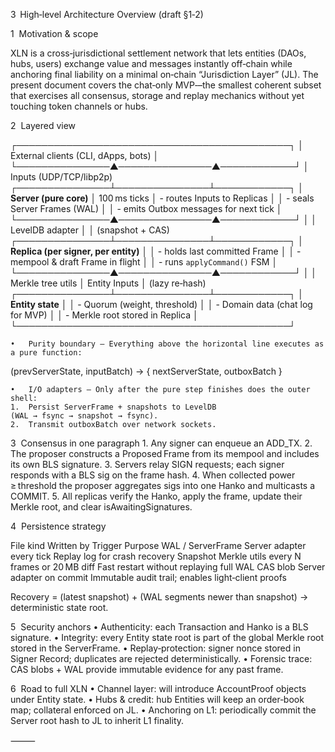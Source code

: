 3  High‑level Architecture Overview (draft §1‑2)

1  Motivation & scope

XLN is a cross‑jurisdictional settlement network that lets entities (DAOs, hubs, users) exchange value and messages instantly off‑chain while anchoring final liability on a minimal on‑chain “Jurisdiction Layer” (JL).  The present document covers the chat‑only MVP‑–the smallest coherent subset that exercises all consensus, storage and replay mechanics without yet touching token channels or hubs.

2  Layered view

┌────────────────────────────────────────────┐
│  External clients (CLI, dApps, bots)       │
└───────────────▲───────────────▲────────────┘
                │ Inputs (UDP/TCP/libp2p)
┌───────────────┴───────────────┴────────────┐
│        **Server (pure core)**              │  100 ms ticks
│  - routes Inputs to Replicas               │
│  - seals Server Frames (WAL)               │
│  - emits Outbox messages for next tick     │
└───────────────▲───────────────▲────────────┘
                │                │ LevelDB adapter
                │                │ (snapshot + CAS)
┌───────────────┴───────────────┴────────────┐
│   **Replica (per signer, per entity)**     │
│  - holds last committed Frame              │
│  - mempool & draft Frame in flight         │
│  - runs `applyCommand()` FSM               │
└───────────────▲───────────────▲────────────┘
                │                │ Merkle tree utils
                │ Entity Inputs  │ (lazy re‑hash)
┌───────────────┴───────────────┴────────────┐
│          **Entity state**                  │
│  - Quorum (weight, threshold)              │
│  - Domain data (chat log for MVP)          │
│  - Merkle root stored in Replica           │
└────────────────────────────────────────────┘

	•	Purity boundary – Everything above the horizontal line executes as a pure function:

(prevServerState, inputBatch) → { nextServerState, outboxBatch }


	•	I/O adapters – Only after the pure step finishes does the outer shell:
	1.	Persist ServerFrame + snapshots to LevelDB (WAL → fsync → snapshot → fsync).
	2.	Transmit outboxBatch over network sockets.

3  Consensus in one paragraph
	1.	Any signer can enqueue an ADD_TX.
	2.	The proposer constructs a Proposed Frame from its mempool and includes its own BLS signature.
	3.	Servers relay SIGN requests; each signer responds with a BLS sig on the frame hash.
	4.	When collected power ≥ threshold the proposer aggregates sigs into one Hanko and multicasts a COMMIT.
	5.	All replicas verify the Hanko, apply the frame, update their Merkle root, and clear isAwaitingSignatures.

4  Persistence strategy

File kind	Written by	Trigger	Purpose
WAL / ServerFrame	Server adapter	every tick	Replay log for crash recovery
Snapshot	Merkle utils	every N frames or 20 MB diff	Fast restart without replaying full WAL
CAS blob	Server adapter	on commit	Immutable audit trail; enables light‑client proofs

Recovery = (latest snapshot) + (WAL segments newer than snapshot) → deterministic state root.

5  Security anchors
	•	Authenticity: each Transaction and Hanko is a BLS signature.
	•	Integrity: every Entity state root is part of the global Merkle root stored in the ServerFrame.
	•	Replay‑protection: signer nonce stored in Signer Record; duplicates are rejected deterministically.
	•	Forensic trace: CAS blobs + WAL provide immutable evidence for any past frame.

6  Road to full XLN
	•	Channel layer: will introduce AccountProof objects under Entity state.
	•	Hubs & credit: hub Entities will keep an order‑book map; collateral enforced on JL.
	•	Anchoring on L1: periodically commit the Server root hash to JL to inherit L1 finality.

⸻


